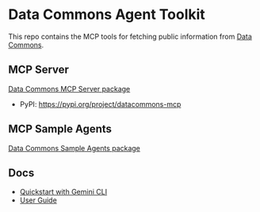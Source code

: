 # Data Commons Agent Toolkit

This repo contains the MCP tools for fetching public information from [Data Commons](https://datacommons.org/).

## MCP Server

[Data Commons MCP Server package](packages/datacommons-mcp/)
* PyPI: https://pypi.org/project/datacommons-mcp

## MCP Sample Agents
[Data Commons Sample Agents package](packages/datacommons-mcp/examples/sample_agents)

## Docs

* [Quickstart with Gemini CLI](docs/quickstart.md)
* [User Guide](docs/user_guide.md)
